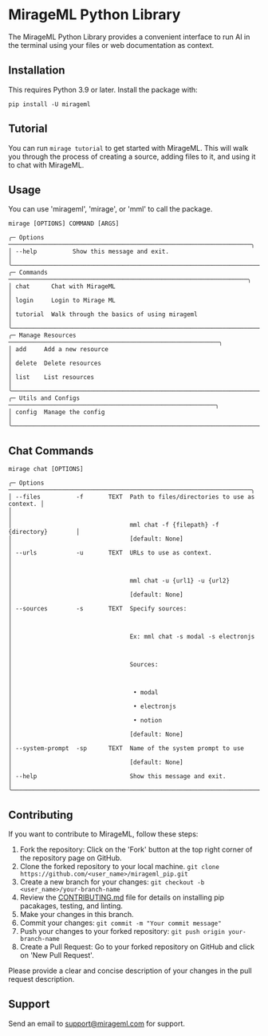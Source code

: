 # MirageML Python Library

The MirageML Python Library provides a convenient interface to run AI in the terminal using your files or web documentation as context.

## Installation

This requires Python 3.9 or later. Install the package with:

```
pip install -U mirageml
```

## Tutorial
You can run `mirage tutorial` to get started with MirageML. This will walk you through the process of creating a source, adding files to it, and using it to chat with MirageML.

## Usage
You can use 'mirageml', 'mirage', or 'mml' to call the package.
```
mirage [OPTIONS] COMMAND [ARGS]
```
```
╭─ Options ────────────────────────────────────────────────────────────────────╮
│ --help          Show this message and exit.                                  │
╰──────────────────────────────────────────────────────────────────────────────╯
╭─ Commands ───────────────────────────────────────────────────────────────────╮
│ chat      Chat with MirageML                                                 │
│ login     Login to Mirage ML                                                 │
│ tutorial  Walk through the basics of using mirageml                          │
╰──────────────────────────────────────────────────────────────────────────────╯
╭─ Manage Resources ───────────────────────────────────────────────────────────╮
│ add     Add a new resource                                                   │
│ delete  Delete resources                                                     │
│ list    List resources                                                       │
╰──────────────────────────────────────────────────────────────────────────────╯
╭─ Utils and Configs ──────────────────────────────────────────────────────────╮
│ config  Manage the config                                                    │
╰──────────────────────────────────────────────────────────────────────────────╯
```

## Chat Commands
```
mirage chat [OPTIONS]
```
```
╭─ Options ────────────────────────────────────────────────────────────────────╮
│ --files          -f       TEXT  Path to files/directories to use as context. │
│                                                                              │
│                                 mml chat -f {filepath} -f {directory}        │
│                                 [default: None]                              │
│ --urls           -u       TEXT  URLs to use as context.                      │
│                                                                              │
│                                 mml chat -u {url1} -u {url2}                 │
│                                 [default: None]                              │
│ --sources        -s       TEXT  Specify sources:                             │
│                                                                              │
│                                 Ex: mml chat -s modal -s electronjs          │
│                                                                              │
│                                 Sources:                                     │
│                                                                              │
│                                  • modal                                     │
│                                  • electronjs                                │
│                                  • notion                                    │
│                                 [default: None]                              │
│ --system-prompt  -sp      TEXT  Name of the system prompt to use             │
│                                 [default: None]                              │
│ --help                          Show this message and exit.                  │
╰──────────────────────────────────────────────────────────────────────────────╯
```

## Contributing
If you want to contribute to MirageML, follow these steps:

1. Fork the repository: Click on the 'Fork' button at the top right corner of the repository page on GitHub.
2. Clone the forked repository to your local machine. `git clone https://github.com/<user_name>/mirageml_pip.git`
3. Create a new branch for your changes: `git checkout -b <user_name>/your-branch-name`
4. Review the [CONTRIBUTING.md](CONTRIBUTING.md) file for details on installing pip pacakages, testing, and linting.
4. Make your changes in this branch.
5. Commit your changes: `git commit -m "Your commit message"`
6. Push your changes to your forked repository: `git push origin your-branch-name`
7. Create a Pull Request: Go to your forked repository on GitHub and click on 'New Pull Request'.

Please provide a clear and concise description of your changes in the pull request description.


## Support
Send an email to [support@mirageml.com](mailto:support@mirageml.com) for support.
